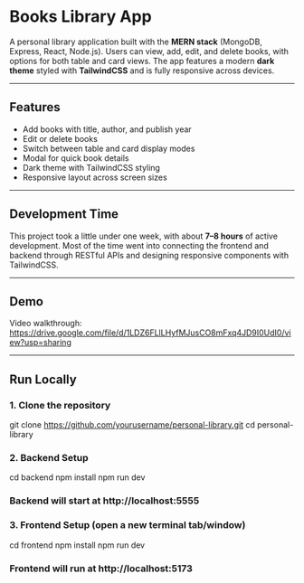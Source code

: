 # Books Library App  

A personal library application built with the **MERN stack** (MongoDB, Express, React, Node.js). Users can view, add, edit, and delete books, with options for both table and card views. The app features a modern **dark theme** styled with **TailwindCSS** and is fully responsive across devices.  

---

## Features  
- Add books with title, author, and publish year  
- Edit or delete books  
- Switch between table and card display modes  
- Modal for quick book details  
- Dark theme with TailwindCSS styling  
- Responsive layout across screen sizes  

---

## Development Time  
This project took a little under one week, with about **7–8 hours** of active development. Most of the time went into connecting the frontend and backend through RESTful APIs and designing responsive components with TailwindCSS.  

---

## Demo  
Video walkthrough: https://drive.google.com/file/d/1LDZ6FLlLHyfMJusCO8mFxq4JD9I0UdI0/view?usp=sharing

---

## Run Locally  

### 1. Clone the repository
git clone https://github.com/yourusername/personal-library.git
cd personal-library

### 2. Backend Setup
cd backend
npm install
npm run dev
### Backend will start at http://localhost:5555

### 3. Frontend Setup (open a new terminal tab/window)
cd frontend
npm install
npm run dev
### Frontend will run at http://localhost:5173

